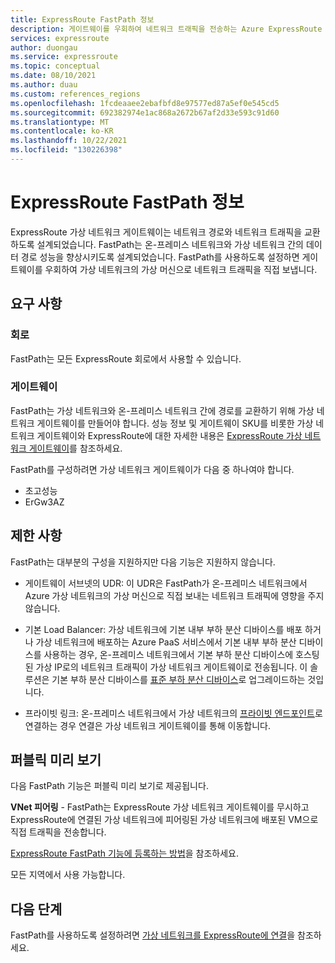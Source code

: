 ```yaml
---
title: ExpressRoute FastPath 정보
description: 게이트웨이를 우회하여 네트워크 트래픽을 전송하는 Azure ExpressRoute FastPath에 대해 알아봅니다.
services: expressroute
author: duongau
ms.service: expressroute
ms.topic: conceptual
ms.date: 08/10/2021
ms.author: duau
ms.custom: references_regions
ms.openlocfilehash: 1fcdeaaee2ebafbfd8e97577ed87a5ef0e545cd5
ms.sourcegitcommit: 692382974e1ac868a2672b67af2d33e593c91d60
ms.translationtype: MT
ms.contentlocale: ko-KR
ms.lasthandoff: 10/22/2021
ms.locfileid: "130226398"
---
```

# <a name="about-expressroute-fastpath"></a>ExpressRoute FastPath 정보

ExpressRoute 가상 네트워크 게이트웨이는 네트워크 경로와 네트워크 트래픽을 교환하도록 설계되었습니다. FastPath는 온-프레미스 네트워크와 가상 네트워크 간의 데이터 경로 성능을 향상시키도록 설계되었습니다. FastPath를 사용하도록 설정하면 게이트웨이를 우회하여 가상 네트워크의 가상 머신으로 네트워크 트래픽을 직접 보냅니다.

## <a name="requirements"></a>요구 사항

### <a name="circuits"></a>회로

FastPath는 모든 ExpressRoute 회로에서 사용할 수 있습니다.

### <a name="gateways"></a>게이트웨이

FastPath는 가상 네트워크와 온-프레미스 네트워크 간에 경로를 교환하기 위해 가상 네트워크 게이트웨이를 만들어야 합니다. 성능 정보 및 게이트웨이 SKU를 비롯한 가상 네트워크 게이트웨이와 ExpressRoute에 대한 자세한 내용은 [ExpressRoute 가상 네트워크 게이트웨이](expressroute-about-virtual-network-gateways.md)를 참조하세요.

FastPath를 구성하려면 가상 네트워크 게이트웨이가 다음 중 하나여야 합니다.

* 초고성능
* ErGw3AZ

## <a name="limitations"></a>제한 사항

FastPath는 대부분의 구성을 지원하지만 다음 기능은 지원하지 않습니다.

* 게이트웨이 서브넷의 UDR: 이 UDR은 FastPath가 온-프레미스 네트워크에서 Azure 가상 네트워크의 가상 머신으로 직접 보내는 네트워크 트래픽에 영향을 주지 않습니다. 

* 기본 Load Balancer: 가상 네트워크에 기본 내부 부하 분산 디바이스를 배포 하거나 가상 네트워크에 배포하는 Azure PaaS 서비스에서 기본 내부 부하 분산 디바이스를 사용하는 경우, 온-프레미스 네트워크에서 기본 부하 분산 디바이스에 호스팅된 가상 IP로의 네트워크 트래픽이 가상 네트워크 게이트웨이로 전송됩니다. 이 솔루션은 기본 부하 분산 디바이스를 [표준 부하 분산 디바이스](../load-balancer/load-balancer-overview.md)로 업그레이드하는 것입니다.

* 프라이빗 링크: 온-프레미스 네트워크에서 가상 네트워크의 [프라이빗 엔드포인트](../private-link/private-link-overview.md)로 연결하는 경우 연결은 가상 네트워크 게이트웨이를 통해 이동합니다.

## <a name="public-preview"></a>퍼블릭 미리 보기

다음 FastPath 기능은 퍼블릭 미리 보기로 제공됩니다.

**VNet 피어링** - FastPath는 ExpressRoute 가상 네트워크 게이트웨이를 무시하고 ExpressRoute에 연결된 가상 네트워크에 피어링된 가상 네트워크에 배포된 VM으로 직접 트래픽을 전송합니다.

[ExpressRoute FastPath 기능에 등록하는 방법](expressroute-howto-linkvnet-arm.md#enroll-in-expressroute-fastpath-features-preview)을 참조하세요.

모든 지역에서 사용 가능합니다.
 
## <a name="next-steps"></a>다음 단계

FastPath를 사용하도록 설정하려면 [가상 네트워크를 ExpressRoute에 연결](expressroute-howto-linkvnet-arm.md#configure-expressroute-fastpath)을 참조하세요.
